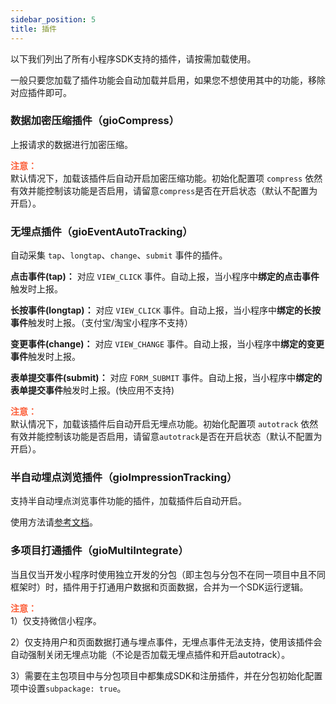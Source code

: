 ```yaml
---
sidebar_position: 5
title: 插件
---
```


以下我们列出了所有小程序SDK支持的插件，请按需加载使用。

一般只要您加载了插件功能会自动加载并启用，如果您不想使用其中的功能，移除对应插件即可。

### 数据加密压缩插件（gioCompress）

上报请求的数据进行加密压缩。

**<font color="#FC5F3A">注意：</font>**<br/>
默认情况下，加载该插件后自动开启加密压缩功能。初始化配置项 `compress` 依然有效并能控制该功能是否启用，请留意`compress`是否在开启状态（默认不配置为开启）。

### 无埋点插件（gioEventAutoTracking）

自动采集 `tap`、`longtap`、`change`、`submit` 事件的插件。

**点击事件(tap)：** 对应 `VIEW_CLICK` 事件。自动上报，当小程序中**绑定的点击事件**触发时上报。

**长按事件(longtap)：** 对应 `VIEW_CLICK` 事件。自动上报，当小程序中**绑定的长按事件**触发时上报。（支付宝/淘宝小程序不支持）

**变更事件(change)：** 对应 `VIEW_CHANGE` 事件。自动上报，当小程序中**绑定的变更事件**触发时上报。

**表单提交事件(submit)：** 对应 `FORM_SUBMIT` 事件。自动上报，当小程序中**绑定的表单提交事件**触发时上报。(快应用不支持)

**<font color="#FC5F3A">注意：</font>**<br/>
默认情况下，加载该插件后自动开启无埋点功能。初始化配置项 `autotrack` 依然有效并能控制该功能是否启用，请留意`autotrack`是否在开启状态（默认不配置为开启）。

### 半自动埋点浏览插件（gioImpressionTracking）

支持半自动埋点浏览事件功能的插件，加载插件后自动开启。

使用方法请[参考文档](/docs/miniprogram/3.8/commonlyApi#半自动埋点浏览事件)。

### 多项目打通插件（gioMultiIntegrate）

当且仅当开发小程序时使用独立开发的分包（即主包与分包不在同一项目中且不同框架时）时，插件用于打通用户数据和页面数据，合并为一个SDK运行逻辑。

**<font color="#FC5F3A">注意：</font>**<br/>
1）仅支持微信小程序。

2）仅支持用户和页面数据打通与埋点事件，无埋点事件无法支持，使用该插件会自动强制关闭无埋点功能（不论是否加载无埋点插件和开启autotrack）。

3）需要在主包项目中与分包项目中都集成SDK和注册插件，并在分包初始化配置项中设置`subpackage: true`。
